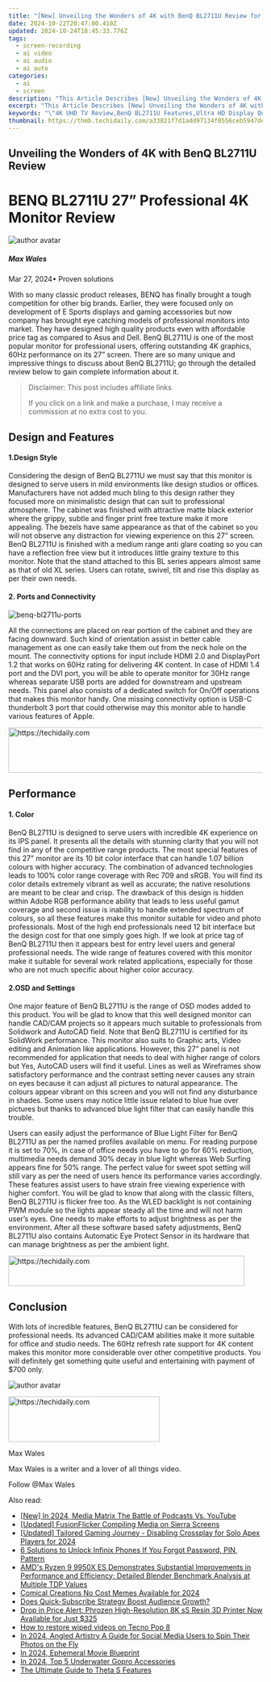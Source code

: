```yaml
---
title: "[New] Unveiling the Wonders of 4K with BenQ BL2711U Review for 2024"
date: 2024-10-22T20:47:00.410Z
updated: 2024-10-24T18:45:33.776Z
tags: 
  - screen-recording
  - ai video
  - ai audio
  - ai auto
categories: 
  - ai
  - screen
description: "This Article Describes [New] Unveiling the Wonders of 4K with BenQ BL2711U Review for 2024"
excerpt: "This Article Describes [New] Unveiling the Wonders of 4K with BenQ BL2711U Review for 2024"
keywords: "\"4K UHD TV Review,BenQ BL2711U Features,Ultra HD Display Quality,4K Screen Resolutions,BenQ Innovation in TVs,Blu-Ray Compatible BL2711U,High Definition Home Theater\""
thumbnail: https://thmb.techidaily.com/a33821f7d1add97134f0556ceb5947dead1c89e2bf8e16eab36445ca53259ede.jpg
---
```


## Unveiling the Wonders of 4K with BenQ BL2711U Review

# BENQ BL2711U 27” Professional 4K Monitor Review

![author avatar](https://images.wondershare.com/filmora/article-images/max-wales-author.jpg)

##### Max Wales

 Mar 27, 2024• Proven solutions

 With so many classic product releases, BENQ has finally brought a tough competition for other big brands. Earlier, they were focused only on development of E Sports displays and gaming accessories but now company has brought eye catching models of professional monitors into market. They have designed high quality products even with affordable price tag as compared to Asus and Dell. BenQ BL2711U is one of the most popular monitor for professional users, offering outstanding 4K graphics, 60Hz performance on its 27” screen. There are so many unique and impressive things to discuss about BenQ BL2711U; go through the detailed review below to gain complete information about it.

>  Disclaimer: This post includes affiliate links
>
>  If you click on a link and make a purchase, I may receive a commission at no extra cost to you.
>

## Design and Features

#### 1.Design Style

 Considering the design of BenQ BL2711U we must say that this monitor is designed to serve users in mild environments like design studios or offices. Manufacturers have not added much bling to this design rather they focused more on minimalistic design that can suit to professional atmosphere. The cabinet was finished with attractive matte black exterior where the grippy, subtle and finger print free texture make it more appealing. The bezels have same appearance as that of the cabinet so you will not observe any distraction for viewing experience on this 27” screen. BenQ BL2711U is finished with a medium range anti glare coating so you can have a reflection free view but it introduces little grainy texture to this monitor. Note that the stand attached to this BL series appears almost same as that of old XL series. Users can rotate, swivel, tilt and rise this display as per their own needs.

#### 2. Ports and Connectivity

![benq-bl2711u-ports](https://images.wondershare.com/filmora/article-images/benq-bl2711u-ports.jpg)

 All the connections are placed on rear portion of the cabinet and they are facing downward. Such kind of orientation assist in better cable management as one can easily take them out from the neck hole on the mount. The connectivity options for input include HDMI 2.0 and DisplayPort 1.2 that works on 60Hz rating for delivering 4K content. In case of HDMI 1.4 port and the DVI port, you will be able to operate monitor for 30Hz range whereas separate USB ports are added for downstream and upstream needs. This panel also consists of a dedicated switch for On/Off operations that makes this monitor handy. One missing connectivity option is USB-C thunderbolt 3 port that could otherwise may this monitor able to handle various features of Apple.

<!-- affiliate ads begin -->
<a href="https://appsumo.8odi.net/c/5597632/2130874/7443" target="_top" id="2130874">
  <img src="//a.impactradius-go.com/display-ad/7443-2130874" border="0" alt="https://techidaily.com" width="728" height="90"/>
</a>
<img height="0" width="0" src="https://appsumo.8odi.net/i/5597632/2130874/7443" style="position:absolute;visibility:hidden;" border="0" />
<!-- affiliate ads end -->

## Performance

#### 1. Color

 BenQ BL2711U is designed to serve users with incredible 4K experience on its IPS panel. It presents all the details with stunning clarity that you will not find in any of the competitive range products. The most special features of this 27” monitor are its 10 bit color interface that can handle 1.07 billion colours with higher accuracy. The combination of advanced technologies leads to 100% color range coverage with Rec 709 and sRGB. You will find its color details extremely vibrant as well as accurate; the native resolutions are meant to be clear and crisp. The drawback of this design is hidden within Adobe RGB performance ability that leads to less useful gamut coverage and second issue is inability to handle extended spectrum of colours, so all these features make this monitor suitable for video and photo professionals. Most of the high end professionals need 12 bit interface but the design cost for that one simply goes high. If we look at price tag of BenQ BL2711U then it appears best for entry level users and general professional needs. The wide range of features covered with this monitor make it suitable for several work related applications, especially for those who are not much specific about higher color accuracy.

#### 2.OSD and Settings

 One major feature of BenQ BL2711U is the range of OSD modes added to this product. You will be glad to know that this well designed monitor can handle CAD/CAM projects so it appears much suitable to professionals from Solidwork and AutoCAD field. Note that BenQ BL2711U is certified for its SolidWork performance. This monitor also suits to Graphic arts, Video editing and Animation like applications. However, this 27” panel is not recommended for application that needs to deal with higher range of colors but Yes, AutoCAD users will find it useful. Lines as well as Wireframes show satisfactory performance and the contrast setting never causes any strain on eyes because it can adjust all pictures to natural appearance. The colours appear vibrant on this screen and you will not find any disturbance in shades. Some users may notice little issue related to blue hue over pictures but thanks to advanced blue light filter that can easily handle this trouble.

 Users can easily adjust the performance of Blue Light Filter for BenQ BL2711U as per the named profiles available on menu. For reading purpose it is set to 70%, in case of office needs you have to go for 60% reduction, multimedia needs demand 30% decay in blue light whereas Web Surfing appears fine for 50% range. The perfect value for sweet spot setting will still vary as per the need of users hence its performance varies accordingly. These features assist users to have strain free viewing experience with higher comfort. You will be glad to know that along with the classic filters, BenQ BL2711U is flicker free too. As the WLED backlight is not containing PWM module so the lights appear steady all the time and will not harm user’s eyes. One needs to make efforts to adjust brightness as per the environment. After all these software based safety adjustments, BenQ BL2711U also contains Automatic Eye Protect Sensor in its hardware that can manage brightness as per the ambient light.

<!-- affiliate ads begin -->
<a href="https://aligracehair.sjv.io/c/5597632/2135374/19272" target="_top" id="2135374">
  <img src="//a.impactradius-go.com/display-ad/19272-2135374" border="0" alt="https://techidaily.com" width="468" height="60"/>
</a>
<img height="0" width="0" src="https://aligracehair.sjv.io/i/5597632/2135374/19272" style="position:absolute;visibility:hidden;" border="0" />
<!-- affiliate ads end -->

## Conclusion

 With lots of incredible features, BenQ BL2711U can be considered for professional needs. Its advanced CAD/CAM abilities make it more suitable for office and studio needs. The 60Hz refresh rate support for 4K content makes this monitor more considerable over other competitive products. You will definitely get something quite useful and entertaining with payment of $700 only.

![author avatar](https://images.wondershare.com/filmora/article-images/max-wales-author.jpg)

<!-- affiliate ads begin -->
<a href="https://aligracehair.sjv.io/c/5597632/2047346/19272" target="_top" id="2047346">
  <img src="//a.impactradius-go.com/display-ad/19272-2047346" border="0" alt="https://techidaily.com" width="300" height="90"/>
</a>
<img height="0" width="0" src="https://aligracehair.sjv.io/i/5597632/2047346/19272" style="position:absolute;visibility:hidden;" border="0" />
<!-- affiliate ads end -->

Max Wales

Max Wales is a writer and a lover of all things video.

Follow @Max Wales


<ins class="adsbygoogle"
     style="display:block"
     data-ad-format="autorelaxed"
     data-ad-client="ca-pub-7571918770474297"
     data-ad-slot="1223367746"></ins>



<ins class="adsbygoogle"
     style="display:block"
     data-ad-client="ca-pub-7571918770474297"
     data-ad-slot="8358498916"
     data-ad-format="auto"
     data-full-width-responsive="true"></ins>


<span class="atpl-alsoreadstyle">Also read:</span>
<div><ul>
<li><a href="https://fox-blue.techidaily.com/new-in-2024-media-matrix-the-battle-of-podcasts-vs-youtube/"><u>[New] In 2024, Media Matrix The Battle of Podcasts Vs. YouTube</u></a></li>
<li><a href="https://fox-blue.techidaily.com/updated-fusionflicker-compiling-media-on-sierra-screens/"><u>[Updated] FusionFlicker Compiling Media on Sierra Screens</u></a></li>
<li><a href="https://screen-video-capture.techidaily.com/updated-tailored-gaming-journey-disabling-crossplay-for-solo-apex-players-for-2024/"><u>[Updated] Tailored Gaming Journey - Disabling Crossplay for Solo Apex Players for 2024</u></a></li>
<li><a href="https://unlock-android.techidaily.com/6-solutions-to-unlock-infinix-phones-if-you-forgot-password-pin-pattern-by-drfone-android/"><u>6 Solutions to Unlock Infinix Phones If You Forgot Password, PIN, Pattern</u></a></li>
<li><a href="https://hardware-tips.techidaily.com/amds-ryzen-9-9950x-es-demonstrates-substantial-improvements-in-performance-and-efficiency-detailed-blender-benchmark-analysis-at-multiple-tdp-values/"><u>AMD's Ryzen 9 9950X ES Demonstrates Substantial Improvements in Performance and Efficiency: Detailed Blender Benchmark Analysis at Multiple TDP Values</u></a></li>
<li><a href="https://fox-helps.techidaily.com/comical-creations-no-cost-memes-available-for-2024/"><u>Comical Creations No Cost Memes Available for 2024</u></a></li>
<li><a href="https://youtube-video-recordings.techidaily.com/does-quick-subscribe-strategy-boost-audience-growth/"><u>Does Quick-Subscribe Strategy Boost Audience Growth?</u></a></li>
<li><a href="https://hardware-tips.techidaily.com/drop-in-price-alert-phrozen-high-resolution-8k-ss-resin-3d-printer-now-available-for-just-325/"><u>Drop in Price Alert: Phrozen High-Resolution 8K sS Resin 3D Printer Now Available for Just $325</u></a></li>
<li><a href="https://blog-min.techidaily.com/how-to-restore-wiped-videos-on-tecno-pop-8-by-fonelab-android-recover-video/"><u>How to restore wiped videos on Tecno Pop 8</u></a></li>
<li><a href="https://instagram-clips.techidaily.com/in-2024-angled-artistry-a-guide-for-social-media-users-to-spin-their-photos-on-the-fly/"><u>In 2024, Angled Artistry A Guide for Social Media Users to Spin Their Photos on the Fly</u></a></li>
<li><a href="https://fox-blue.techidaily.com/in-2024-ephemeral-movie-blueprint/"><u>In 2024, Ephemeral Movie Blueprint</u></a></li>
<li><a href="https://some-approaches.techidaily.com/in-2024-top-5-underwater-gopro-accessories/"><u>In 2024, Top 5 Underwater Gopro Accessories</u></a></li>
<li><a href="https://fox-blue.techidaily.com/the-ultimate-guide-to-theta-s-features/"><u>The Ultimate Guide to Theta S Features</u></a></li>
</ul></div>

